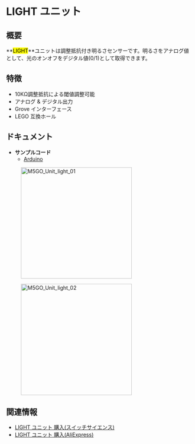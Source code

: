 # LIGHT ユニット



## 概要

**<mark>LIGHT</mark>**ユニットは調整抵抗付き明るさセンサーです。明るさをアナログ値として、光のオンオフをデジタル値(0/1)として取得できます。

## 特徴

- 10KΩ調整抵抗による閾値調整可能
- アナログ & デジタル出力
- Grove インターフェース
- LEGO 互換ホール

## ドキュメント

- **サンプルコード**
  - [Arduino](https://github.com/m5stack/M5Stack/tree/master/examples/Unit/Light)

<figure>
    <img src="assets/img/product_pics/unit/M5GO_Unit_light_01.png" alt="M5GO_Unit_light_01" height="300px" width="300px">
</figure>
<figure>
    <img src="assets/img/product_pics/unit/M5GO_Unit_light_02.png" alt="M5GO_Unit_light_02" height="300px" width="300px">
</figure>

## 関連情報

- [LIGHT ユニット 購入(スイッチサイエンス)](https://www.switch-science.com/catalog/4051/)
- [LIGHT ユニット 購入(AliExpress)](https://www.aliexpress.com/store/product/M5Stack-M5GO-ESP32-IoT/3226069_32920589923.html)